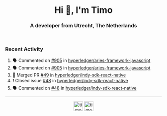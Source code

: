 <h1 align="center">Hi 👋, I'm Timo</h1>
<h3 align="center">A developer from Utrecht, The Netherlands</h3>
<br/>
<!-- https://github.com/rahuldkjain/github-profile-readme-generator --!>

<!--  <p align="left"><img src="https://github-readme-stats.vercel.app/api?username=timoglastra&show_icons=true&count_private=true&" alt="timoglastra" /></p> --!>

<!--
Github language stats
<p align="left"><img src="https://github-readme-stats.vercel.app/api/top-langs/?username=timoglastra&layout=compact" alt="timoglastra" /><p>
-->

<!-- Codestats language stats -->
<!-- <p align="left"><img src="https://codestats-readme.vercel.app/api/top-langs/?username=timoglastra&layout=compact&language_count=12" alt="timoglastra" /><p>    --!>
  
<h3>Recent Activity</h3>

<!--START_SECTION:activity-->
1. 🗣 Commented on [#905](https://github.com/hyperledger/aries-framework-javascript/issues/905) in [hyperledger/aries-framework-javascript](https://github.com/hyperledger/aries-framework-javascript)
2. 🗣 Commented on [#905](https://github.com/hyperledger/aries-framework-javascript/issues/905) in [hyperledger/aries-framework-javascript](https://github.com/hyperledger/aries-framework-javascript)
3. 🎉 Merged PR [#49](https://github.com/hyperledger/indy-sdk-react-native/pull/49) in [hyperledger/indy-sdk-react-native](https://github.com/hyperledger/indy-sdk-react-native)
4. ❗️ Closed issue [#48](https://github.com/hyperledger/indy-sdk-react-native/issues/48) in [hyperledger/indy-sdk-react-native](https://github.com/hyperledger/indy-sdk-react-native)
5. 🗣 Commented on [#48](https://github.com/hyperledger/indy-sdk-react-native/issues/48) in [hyperledger/indy-sdk-react-native](https://github.com/hyperledger/indy-sdk-react-native)
<!--END_SECTION:activity-->

---

<p align="center">
<a href="https://twitter.com/timoglastra" target="blank"><img align="center" src="https://cdn.jsdelivr.net/npm/simple-icons@3.0.1/icons/twitter.svg" alt="timoglastra" height="30" width="30" /></a>
<a href="https://linkedin.com/in/timoglastra" target="blank"><img align="center" src="https://cdn.jsdelivr.net/npm/simple-icons@3.0.1/icons/linkedin.svg" alt="timoglastra" height="30" width="30" /></a>
</p>



